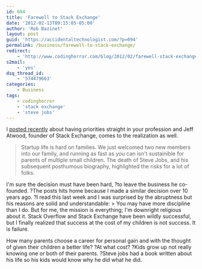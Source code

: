 ```yaml
---
id: 694
title: 'Farewell to Stack Exchange'
date: '2012-02-13T09:15:05-05:00'
author: 'Rob Bazinet'
layout: post
guid: 'https://accidentaltechnologist.com/?p=694'
permalink: /business/farewell-to-stack-exchange/
redirect:
    - 'http://www.codinghorror.com/blog/2012/02/farewell-stack-exchange.html'
s2mail:
    - 'yes'
dsq_thread_id:
    - '574479663'
categories:
    - Business
tags:
    - codinghorror
    - 'stack exchange'
    - 'steve jobs'
---
```


I [posted recently](https://accidentaltechnologist.com/business/less-is-more-enjoying-startup-life/) about having priorities straight in your profession and Jeff Atwood, founder of Stack Exchange, comes to the realization as well.

> Startup life is hard on families. We just welcomed two new members into our family, and running as fast as you can isn't sustainible for parents of multiple small children. The death of Steve Jobs, and his subsequent posthumous biography, highlighted the risks for a lot of folks.

 I'm sure the decision must have been hard, ?to leave the business he co-founded. ?The posts hits home because I made a similar decision over 10 years ago. ?I read this last week and I was surprised by the abruptness but his reasons are solid and understandable: > You may have more discipline than I do. But for me, the mission is everything; I'm downright religious about it. Stack Overflow and Stack Exchange have been wildly successful, but I finally realized that success at the cost of my children is not success. It is failure.

 How many parents choose a career for personal gain and with the thought of given their children a better life? ?At what cost? ?Kids grow up not really knowing one or both of their parents. ?Steve jobs had a book written about his life so his kids would know why he did what he did.